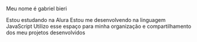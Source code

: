 Meu nome é gabriel bieri

Estou estudando na Alura
Estou me desenvolvendo na linguagem JavaScript
Utilizo esse espaço para minha organização e compartilhamento dos meu projetos desenvolvidos
